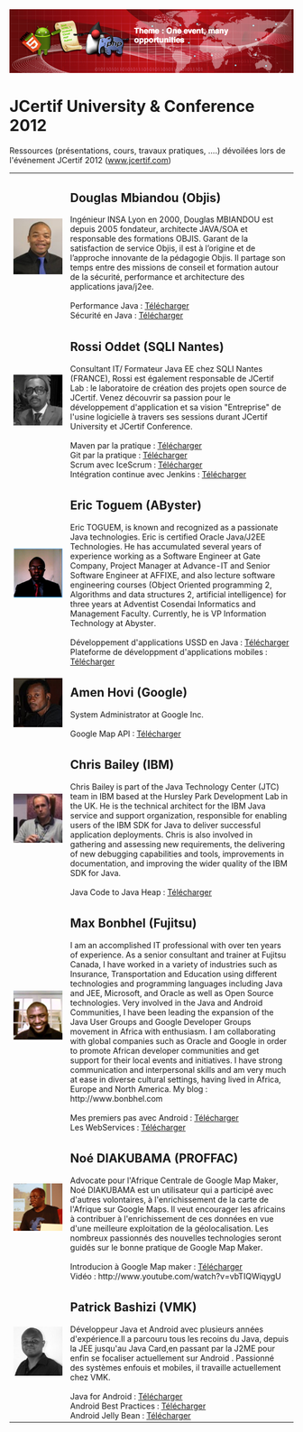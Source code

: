 <img src="https://github.com/JCERTIFLab/jcertif-static-resources/raw/master/img/bandeau_rouge_2012.png" />

JCertif University & Conference 2012
============

Ressources (présentations, cours, travaux pratiques, ....) dévoilées lors de l'événement JCertif 2012 (www.jcertif.com)


<table border="0">
<tr>
<td width="20%">
<img src="https://github.com/JCERTIFLab/jcertif-static-resources/raw/master/img/speakers/2012/douglas_mbiandou.jpg" width="100%" />
</td>
<td>
<h2>Douglas Mbiandou (Objis)</h2>
Ingénieur INSA Lyon en 2000, Douglas MBIANDOU est depuis 2005 fondateur, architecte JAVA/SOA et responsable des formations OBJIS. Garant de la satisfaction de service Objis, il est à l’origine et de l’approche innovante de la pédagogie Objis. Il partage son temps entre des missions de conseil et formation autour de la sécurité, performance et architecture des applications java/j2ee.
<br/>
<br/>
Performance Java : <a href="https://github.com/JCERTIFLab/JCertif-2012/raw/master/sessions/Douglas%20Mbiandou/douglas-mbiandou_jcertif-2012-conference-performance-java.pdf">Télécharger</a>
<br/>
Sécurité en Java : <a href="https://github.com/JCERTIFLab/JCertif-2012/raw/master/sessions/Douglas%20Mbiandou/douglas-mbiandou_jcertif-2012-conference-securite-java.pdf">Télécharger</a>
</td>
</tr>
<tr>
<td width="20%">
<img src="https://github.com/JCERTIFLab/jcertif-static-resources/raw/master/img/speakers/2012/rossi_oddet.jpg" width="100%" />
</td>
<td>
<h2>Rossi Oddet (SQLI Nantes)</h2>
Consultant IT/ Formateur Java EE chez SQLI Nantes (FRANCE), Rossi est également responsable de JCertif Lab : le laboratoire de création des projets open source de JCertif. Venez découvrir sa passion pour le développement d'application et sa vision "Entreprise" de l'usine logicielle à travers ses sessions durant JCertif University et JCertif Conference.
<br/>
<br/>
Maven par la pratique : <a href="https://github.com/JCERTIFLab/JCertif-2012/raw/master/sessions/Rossi%20Oddet/JCERTIF_2012_maven_par_la_pratique.pdf">Télécharger</a>
<br/>
Git par la pratique : <a href="https://github.com/JCERTIFLab/JCertif-2012/raw/master/sessions/Rossi%20Oddet/JCERTIF_2012_git_par_la_pratique.pdf">Télécharger</a>
<br/>
Scrum avec IceScrum : <a href="https://github.com/JCERTIFLab/JCertif-2012/raw/master/sessions/Rossi%20Oddet/JCERTIF_2012_scrum_avec_icescrum.pdf">Télécharger</a>
<br/>
Intégration continue avec Jenkins : <a href="https://github.com/JCERTIFLab/JCertif-2012/raw/master/sessions/Rossi%20Oddet/JCERTIF_2012_Integration_continue_avec_jenkins.pdf">Télécharger</a>
<br/>
</td>
</tr>
<tr>
<td width="20%">
<img src="https://github.com/JCERTIFLab/jcertif-static-resources/raw/master/img/speakers/2012/eric_toguem.png" width="100%" />
</td>
<td>
<h2>Eric Toguem (AByster)</h2>
Eric TOGUEM, is known and recognized as a passionate Java technologies. Eric is certified Oracle Java/J2EE Technologies. He has accumulated several years of experience working as a Software Engineer at Gate Company, Project Manager at Advance-IT and Senior Software Engineer at AFFIXE, and also lecture software engineering courses (Object Oriented programming 2, Algorithms and data structures 2, artificial intelligence) for three years at Adventist Cosendai Informatics and Management Faculty. Currently, he is VP Information Technology at Abyster.
<br/>
<br/>
Développement d'applications USSD en Java : <a href="https://github.com/JCERTIFLab/JCertif-2012/raw/master/sessions/Eric%20TOGUEM/JCERTIF_2012_Eric_TOGUEM_D%E9veloppement_Applications_USSD_en_Java.pdf">Télécharger</a>
<br/>
Plateforme de développment d'applications mobiles : <a href="https://github.com/JCERTIFLab/JCertif-2012/raw/master/sessions/Eric%20TOGUEM/JCERTIF_2012_Eric_TOGUEM_Plateformes_Developpement_Applications_Mobiles.pdf">Télécharger</a>
</td>
</tr>
<tr>
<td width="20%">
<img src="https://github.com/JCERTIFLab/jcertif-static-resources/raw/master/img/speakers/2012/amen_hovi.jpg" width="100%" />
</td>
<td>
<h2>Amen Hovi (Google)</h2>
System Administrator at Google Inc.
<br/>
<br/>
Google Map API : <a href="https://github.com/JCERTIFLab/JCertif-2012/raw/master/sessions/Amen%20Hovi/JCERTIF_2012_Google_Map_Api.pdf">Télécharger</a>
</td>
</tr>
<tr>
<td width="20%">
<img src="https://github.com/JCERTIFLab/jcertif-static-resources/raw/master/img/speakers/2012/chris_bailey.jpg" width="100%" />
</td>
<td>
<h2>Chris Bailey (IBM)</h2>
Chris Bailey is part of the Java Technology Center (JTC) team in IBM based at the Hursley Park Development Lab in the UK. He is the technical architect for the IBM Java service and support organization, responsible for enabling users of the IBM SDK for Java to deliver successful application deployments. Chris is also involved in gathering and assessing new requirements, the delivering of new debugging capabilities and tools, improvements in documentation, and improving the wider quality of the IBM SDK for Java.
<br/>
<br/>
Java Code to Java Heap : <a href="https://github.com/JCERTIFLab/JCertif-2012/raw/master/sessions/Chris%20Bailey/JCERTIF_2012_Chris_Bailey_Java_Code_to_Java_Heap.pdf">Télécharger</a>
</td>
</tr>
<tr>
<td width="20%">
<img src="https://github.com/JCERTIFLab/jcertif-static-resources/raw/master/img/speakers/2012/max_bonbhel.png" width="100%" />
</td>
<td>
<h2>Max Bonbhel (Fujitsu)</h2>
I am an accomplished IT professional with over ten years of experience. As a senior consultant and trainer at Fujitsu Canada, I have worked in a variety of industries such as Insurance, Transportation and Education using different technologies and programming languages including Java and JEE, Microsoft, and Oracle as well as Open Source technologies. Very involved in the Java and Android Communities, I have been leading the expansion of the Java User Groups and Google Developer Groups movement in Africa with enthusiasm. I am collaborating with global companies such as Oracle and Google in order to promote African developer communities and get support for their local events and initiatives. I have strong communication and interpersonal skills and am very much at ease in diverse cultural settings, having lived in Africa, Europe and North America. My blog : http://www.bonbhel.com
<br/>
<br/>
Mes premiers pas avec Android : <a href="https://github.com/JCERTIFLab/JCertif-2012/raw/master/sessions/Max%20Bonbhel/JCertif_2012_Mes_premier_pas_avec_Android.zip">Télécharger</a>
<br/>
Les WebServices : <a href="https://github.com/JCERTIFLab/JCertif-2012/raw/master/sessions/Max%20Bonbhel/JCerif_2012_WebServices.zip">Télécharger</a>
</td>
</tr>
<tr>
<td width="20%">
<img src="https://github.com/JCERTIFLab/jcertif-static-resources/raw/master/img/speakers/2012/noe_diakubama.jpg" width="100%" />
</td>
<td>
<h2>Noé DIAKUBAMA (PROFFAC)</h2>
Advocate pour l'Afrique Centrale de Google Map Maker, Noé DIAKUBAMA est un utilisateur qui a participé avec d'autres volontaires, à l'enrichissement de la carte de l'Afrique sur Google Maps. Il veut encourager les africains à contribuer à l'enrichissement de ces données en vue d'une meilleure exploitation de la géolocalisation. Les nombreux passionnés des nouvelles technologies seront guidés sur le bonne pratique de Google Map Maker.
<br/>
<br/>
Introducion à Google Map maker : <a href="https://github.com/JCERTIFLab/JCertif-2012/raw/master/sessions/Noe%20Diakubama/JCERTIF_2012_Introduction_Mapmaker.pdf">Télécharger</a>
<br/>
Vidéo : http://www.youtube.com/watch?v=vbTIQWiqygU
</td>
</tr>
<tr>
<td width="20%">
<img src="https://github.com/JCERTIFLab/jcertif-static-resources/raw/master/img/speakers/2012/bashizi.jpg" width="100%" />
</td>
<td>
<h2>Patrick Bashizi (VMK)</h2>
Développeur Java et Android avec plusieurs années d'expérience.Il a parcouru tous les recoins du Java, depuis la JEE jusqu'au Java Card,en passant par la J2ME pour enfin se focaliser actuellement sur Android . Passionné des systèmes enfouis et mobiles, il travaille actuellement chez VMK.
<br/>
<br/>
Java for Android : <a href="https://github.com/JCERTIFLab/JCertif-2012/raw/master/sessions/Patrick%20Bashizi/java_for_android.pdf">Télécharger</a>
<br/>
Android Best Practices : <a href="https://github.com/JCERTIFLab/JCertif-2012/raw/master/sessions/Patrick%20Bashizi/best_practices_android.pdf">Télécharger</a>
<br/>
Android Jelly Bean : <a href="https://github.com/JCERTIFLab/JCertif-2012/raw/master/sessions/Patrick%20Bashizi/android_jelly_bean.pdf">Télécharger</a>
</td>
</tr>
</table>